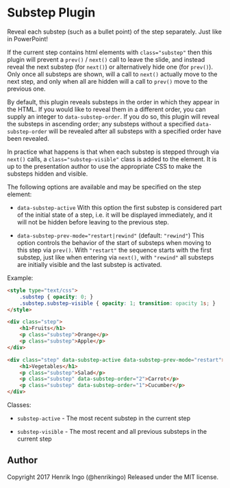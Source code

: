 Substep Plugin
===============

Reveal each substep (such as a bullet point) of the step separately. Just like in PowerPoint!

If the current step contains html elements with `class="substep"` then this plugin will prevent a
`prev()` / `next()` call to leave the slide, and instead reveal the next substep (for `next()`) or
alternatively hide one (for `prev()`). Only once all substeps are shown, will a call to `next()`
actually move to the next step, and only when all are hidden will a call to `prev()` move to the
previous one.

By default, this plugin reveals substeps in the order in which they appear in the HTML.  If you
would like to reveal them in a different order, you can supply an integer to `data-substep-order`.
If you do so, this plugin will reveal the substeps in ascending order; any substeps without a
specified `data-substep-order` will be revealed after all substeps with a specified order have
been revealed.

In practice what happens is that when each substep is stepped through via `next()` calls, a
`class="substep-visible"` class is added to the element. It is up to the presentation author to
use the appropriate CSS to make the substeps hidden and visible.

The following options are available and may be specified on the step element:

* `data-substep-active`
  With this option the first substep is considered part of the initial state of a step, i.e.
  it will be displayed immediately, and it will not be hidden before leaving to the previous step.

* `data-substep-prev-mode="restart|rewind"` (default: `"rewind"`)
  This option controls the behavior of the start of substeps when moving to this step via `prev()`.
  With `"restart"` the sequence starts with the first substep, just like when entering via `next()`,
  with `"rewind"` all substeps are initially visible and the last substep is activated.

Example:

```html
<style type="text/css">
    .substep { opacity: 0; }
    .substep.substep-visible { opacity: 1; transition: opacity 1s; }
</style>

<div class="step">
    <h1>Fruits</h1>
    <p class="substep">Orange</p>
    <p class="substep">Apple</p>
</div>

<div class="step" data-substep-active data-substep-prev-mode="restart">
    <h1>Vegetables</h1>
    <p class="substep">Salad</p>
    <p class="substep" data-substep-order="2">Carrot</p>
    <p class="substep" data-substep-order="1">Cucumber</p>
</div>
```

Classes:

* `substep-active` - The most recent substep in the current step

* `substep-visible` - The most recent and all previous substeps in the current step

Author
------

Copyright 2017 Henrik Ingo (@henrikingo)
Released under the MIT license.

